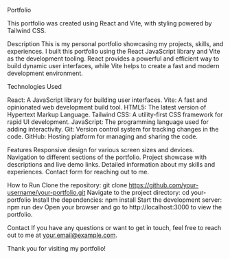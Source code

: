 Portfolio

This portfolio was created using React and Vite, with styling powered by Tailwind CSS.

Description
This is my personal portfolio showcasing my projects, skills, and experiences. I built this portfolio using the React JavaScript library and Vite as the development tooling. React provides a powerful and efficient way to build dynamic user interfaces, while Vite helps to create a fast and modern development environment.

Technologies Used

React: A JavaScript library for building user interfaces.
Vite: A fast and opinionated web development build tool.
HTML5: The latest version of Hypertext Markup Language.
Tailwind CSS: A utility-first CSS framework for rapid UI development.
JavaScript: The programming language used for adding interactivity.
Git: Version control system for tracking changes in the code.
GitHub: Hosting platform for managing and sharing the code.

Features
Responsive design for various screen sizes and devices.
Navigation to different sections of the portfolio.
Project showcase with descriptions and live demo links.
Detailed information about my skills and experiences.
Contact form for reaching out to me.

How to Run
Clone the repository: git clone https://github.com/your-username/your-portfolio.git
Navigate to the project directory: cd your-portfolio
Install the dependencies: npm install
Start the development server: npm run dev
Open your browser and go to http://localhost:3000 to view the portfolio.

Contact
If you have any questions or want to get in touch, feel free to reach out to me at your.email@example.com.

Thank you for visiting my portfolio!
